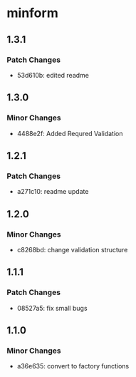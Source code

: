 # minform

## 1.3.1

### Patch Changes

- 53d610b: edited readme

## 1.3.0

### Minor Changes

- 4488e2f: Added Requred Validation

## 1.2.1

### Patch Changes

- a271c10: readme update

## 1.2.0

### Minor Changes

- c8268bd: change validation structure

## 1.1.1

### Patch Changes

- 08527a5: fix small bugs

## 1.1.0

### Minor Changes

- a36e635: convert to factory functions
